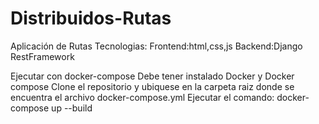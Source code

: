 # Distribuidos-Rutas
Aplicación de Rutas
Tecnologias:
Frontend:html,css,js
Backend:Django RestFramework

Ejecutar con docker-compose
Debe tener instalado Docker y Docker compose
Clone el repositorio y ubiquese en la carpeta raiz donde se encuentra el archivo docker-compose.yml
Ejecutar el comando:
docker-compose up --build

